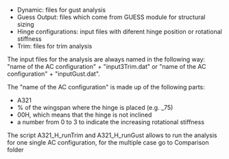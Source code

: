 - Dynamic: files for gust analysis
- Guess Output: files which come from GUESS module for structural sizing
- Hinge configurations: input files with diferent hinge position or rotational stiffness
- Trim: files for trim analysis

The input files for the analysis are always named in the following way: "name of the AC configuration" + "input3Trim.dat" or "name of the AC configuration" + "inputGust.dat".

The "name of the AC configuration" is made up of the following parts:
- A321
- % of the wingspan where the hinge is placed (e.g. _75)
- 00H, which means that the hinge is not inclined
- a number from 0 to 3 to indicate the increasing rotational stiffness

The script A321_H_runTrim and A321_H_runGust allows to run the analysis for one single AC configuration, for the multiple case go to Comparison folder
